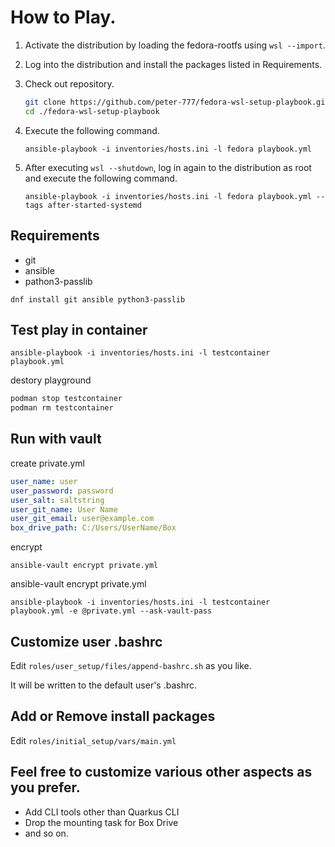 # How to Play.

1. Activate the distribution by loading the fedora-rootfs using `wsl --import`.
1. Log into the distribution and install the packages listed in Requirements.
1. Check out repository.

    ```sh
    git clone https://github.com/peter-777/fedora-wsl-setup-playbook.git && \
    cd ./fedora-wsl-setup-playbook
    ```

1. Execute the following command.

    `ansible-playbook -i inventories/hosts.ini -l fedora playbook.yml`

1. After executing `wsl --shutdown`, log in again to the distribution as root and execute the following command.

    `ansible-playbook -i inventories/hosts.ini -l fedora playbook.yml --tags after-started-systemd`

## Requirements

- git
- ansible
- pathon3-passlib

`dnf install git ansible python3-passlib`

## Test play in container

`ansible-playbook -i inventories/hosts.ini -l testcontainer playbook.yml`

destory playground
```sh
podman stop testcontainer
podman rm testcontainer
```

## Run with vault

create private.yml
```yml
user_name: user
user_password: password
user_salt: saltstring
user_git_name: User Name
user_git_email: user@example.com
box_drive_path: C:/Users/UserName/Box
```

encrypt

`ansible-vault encrypt private.yml`


ansible-vault encrypt private.yml

`ansible-playbook -i inventories/hosts.ini -l testcontainer playbook.yml -e @private.yml --ask-vault-pass`

## Customize user .bashrc

Edit `roles/user_setup/files/append-bashrc.sh` as you like.

It will be written to the default user's .bashrc.

## Add or Remove install packages

Edit `roles/initial_setup/vars/main.yml`

## Feel free to customize various other aspects as you prefer.

- Add CLI tools other than Quarkus CLI
- Drop the mounting task for Box Drive
- and so on.
